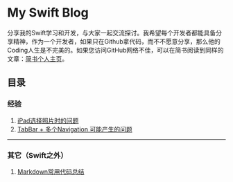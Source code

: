 # My Swift Blog

分享我的Swift学习和开发，与大家一起交流探讨。我希望每个开发者都能具备分享精神，作为一个开发者，如果只在Github拿代码，而不不愿意分享，那么他的Coding人生是不完美的。如果您访问GitHub网络不佳，可以在简书阅读到同样的文章：[简书个人主页](http://www.jianshu.com/users/c731b4ea6806/)。

## 目录

### 经验
1. [iPad选择照片时的问题](https://github.com/pangpingfei/SwiftBlog/blob/master/Exp/001.md)
2. [TabBar + 多个Navigation 可能产生的问题](https://github.com/pangpingfei/SwiftBlog/blob/master/Exp/002.md)

---

### 其它（Swift之外）
1. [Markdown常用代码总结](https://github.com/pangpingfei/SwiftBlog/blob/master/Others/Markdown.md)
